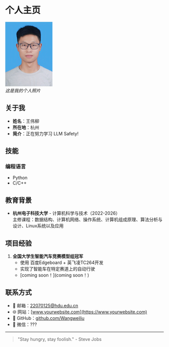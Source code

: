 # 个人主页

![个人照片](./me.jpg "我的照片")  
*这是我的个人照片*

## 关于我

- **姓名**：王伟柳   
- **所在地**：杭州 
- **简介**：正在努力学习 LLM Safety!

## 技能

### 编程语言
- Python
- C/C++

## 教育背景

- **杭州电子科技大学** - 计算机科学与技术（2022-2026）  
  主修课程：数据结构、计算机网络、操作系统、计算机组成原理、算法分析与设计、Linux系统以及应用

## 项目经验

1. **全国大学生智能汽车竞赛模型组冠军**  
   - 使用 百度Edgeboard + 英飞凌TC264开发
   - 实现了智能车在特定赛道上的自动行驶
   - [coming soon！](coming soon！)

## 联系方式

- 📧 邮箱：22070125@hdu.edu.cn
- 🌐 网站：[www.yourwebsite.com](https://www.yourwebsite.com)  
- 💼 GitHub：[github.com/Wangweiliu](https://github.com/Wangweiliu)  
- 📱 微信：???

---

> "Stay hungry, stay foolish." - Steve Jobs